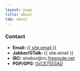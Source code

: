 ```yaml
---
layout: page
title: About
tab: about
---
```


### Contact

  * **Email:** <a href="mailto:{{ site.email }}">{{ site.email }}</a>
  * **Jabber/GTalk:** {{ site.email }}
  * **IRC:** strebor@irc.[freenode.net][1]
  * **PGP/GPG:** [0xCE7553AD][2]

   [1]: http://freenode.net/
   [2]: http://minsky.surfnet.nl:11371/pks/lookup?op=vindex&search=0x3AFC8A11CE7553AD
